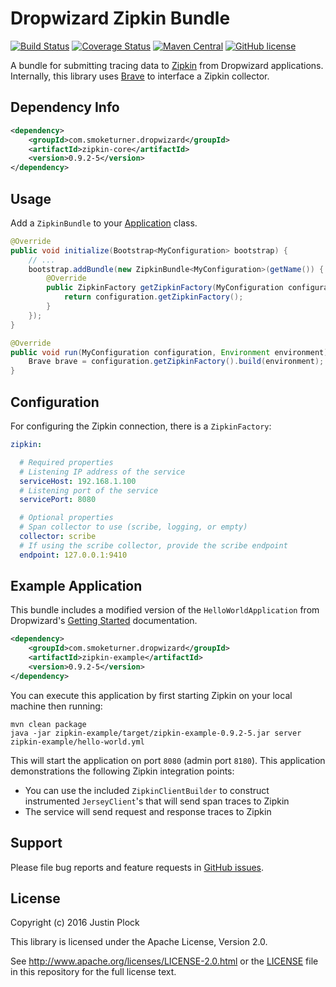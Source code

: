 Dropwizard Zipkin Bundle
========================
[![Build Status](https://travis-ci.org/smoketurner/dropwizard-zipkin.svg?branch=master)](https://travis-ci.org/smoketurner/dropwizard-zipkin)
[![Coverage Status](https://coveralls.io/repos/smoketurner/dropwizard-zipkin/badge.svg)](https://coveralls.io/r/smoketurner/dropwizard-zipkin)
[![Maven Central](https://img.shields.io/maven-central/v/com.smoketurner.dropwizard/dropwizard-zipkin.svg?style=flat-square)](https://maven-badges.herokuapp.com/maven-central/com.smoketurner.dropwizard/dropwizard-zipkin/)
[![GitHub license](https://img.shields.io/github/license/smoketurner/dropwizard-zipkin.svg?style=flat-square)](https://github.com/smoketurner/dropwizard-zipkin/tree/master)

A bundle for submitting tracing data to [Zipkin](http://zipkin.io) from Dropwizard applications. Internally, this library uses [Brave](https://github.com/openzipkin/brave) to interface a Zipkin collector.

Dependency Info
---------------
```xml
<dependency>
    <groupId>com.smoketurner.dropwizard</groupId>
    <artifactId>zipkin-core</artifactId>
    <version>0.9.2-5</version>
</dependency>
```

Usage
-----
Add a `ZipkinBundle` to your [Application](http://www.dropwizard.io/0.9.2/dropwizard-core/apidocs/io/dropwizard/Application.html) class.

```java
@Override
public void initialize(Bootstrap<MyConfiguration> bootstrap) {
    // ...
    bootstrap.addBundle(new ZipkinBundle<MyConfiguration>(getName()) {
        @Override
        public ZipkinFactory getZipkinFactory(MyConfiguration configuration) {
            return configuration.getZipkinFactory();
        }
    });
}

@Override
public void run(MyConfiguration configuration, Environment environment) throws Exception {
    Brave brave = configuration.getZipkinFactory().build(environment);
}
```

Configuration
-------------
For configuring the Zipkin connection, there is a `ZipkinFactory`:

```yaml
zipkin:

  # Required properties
  # Listening IP address of the service
  serviceHost: 192.168.1.100
  # Listening port of the service
  servicePort: 8080

  # Optional properties
  # Span collector to use (scribe, logging, or empty)
  collector: scribe
  # If using the scribe collector, provide the scribe endpoint
  endpoint: 127.0.0.1:9410
```

Example Application
-------------------
This bundle includes a modified version of the `HelloWorldApplication` from Dropwizard's [Getting Started](http://www.dropwizard.io/0.9.2/docs/getting-started.html) documentation.

```xml
<dependency>
    <groupId>com.smoketurner.dropwizard</groupId>
    <artifactId>zipkin-example</artifactId>
    <version>0.9.2-5</version>
</dependency>
```

You can execute this application by first starting Zipkin on your local machine then running:

```
mvn clean package
java -jar zipkin-example/target/zipkin-example-0.9.2-5.jar server zipkin-example/hello-world.yml
```

This will start the application on port `8080` (admin port `8180`). This application demonstrations the following Zipkin integration points:

- You can use the included `ZipkinClientBuilder` to construct instrumented `JerseyClient`'s that will send span traces to Zipkin
- The service will send request and response traces to Zipkin

Support
-------
Please file bug reports and feature requests in [GitHub issues](https://github.com/smoketurner/dropwizard-zipkin/issues).

License
-------
Copyright (c) 2016 Justin Plock

This library is licensed under the Apache License, Version 2.0.

See http://www.apache.org/licenses/LICENSE-2.0.html or the [LICENSE](LICENSE) file in this repository for the full license text.
